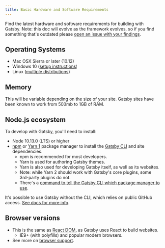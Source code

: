 ```yaml
---
title: Basic Hardware and Software Requirements
---
```


Find the latest hardware and software requirements for building with Gatsby. Note: this doc will evolve as the framework evolves, so if you find something that's outdated please [open an issue with your findings](/contributing/how-to-file-an-issue/).

## Operating Systems

- Mac OSX Sierra or later (10.12)
- Windows 10 ([setup instructions](/docs/gatsby-on-windows/))
- Linux ([multiple distributions](/docs/gatsby-on-linux/))

## Memory

This will be variable depending on the size of your site. Gatsby sites have been known to work from 500mb to 1GB of RAM.

## Node.js ecosystem

To develop with Gatsby, you'll need to install:

- Node 10.13.0 (LTS) or higher
- [npm](https://www.npmjs.com/) or [Yarn 1](https://classic.yarnpkg.com/lang/en/) package manager to install the [Gatsby CLI](/docs/gatsby-cli/) and site dependencies.
  - npm is recommended for most developers.
  - Yarn is used for authoring Gatsby themes.
  - Yarn is also used for developing Gatsby itself, as well as its websites.
  - Note: while Yarn 2 should work with Gatsby's core plugins, some 3rd-party plugins do not.
  - There's a [command to tell the Gatsby CLI which package manager to use](/docs/gatsby-cli/#how-to-change-your-default-package-manager-for-your-next-project).

It's possible to use Gatsby without the CLI, which relies on public GitHub access. [See docs for more info](/docs/setting-up-gatsby-without-gatsby-new/).

## Browser versions

- This is the same as [React DOM](https://reactjs.org/docs/react-dom.html#browser-support), as Gatsby uses React to build websites.
  - IE9+ (with polyfills) and popular modern browsers.
- See more on [browser support](/docs/browser-support/).

